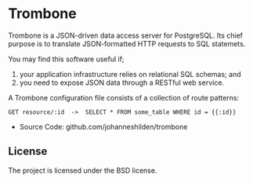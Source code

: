 Trombone
========

Trombone is a JSON-driven data access server for PostgreSQL. Its chief purpose is to translate JSON-formatted HTTP requests to SQL statemets. 

You may find this software useful if;

1. your application infrastructure relies on relational SQL schemas; and
2. you need to expose JSON data through a RESTful web service.

A Trombone configuration file consists of a collection of route patterns:

```
GET resource/:id  ->  SELECT * FROM some_table WHERE id = {{:id}}
```

- Source Code: github.com/johanneshilden/trombone

License
-------

The project is licensed under the BSD license.
